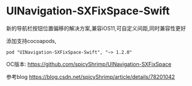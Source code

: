 # UINavigation-SXFixSpace-Swift
新的导航栏按钮位置偏移的解决方案,兼容iOS11,可自定义间距,同时兼容性更好

添加支持cocoapods,

```
pod "UINavigation-SXFixSpace-Swift", "~> 1.2.0"
```

OC版本:
https://github.com/spicyShrimp/UINavigation-SXFixSpace

参考blog
https://blog.csdn.net/spicyShrimp/article/details/78201042

